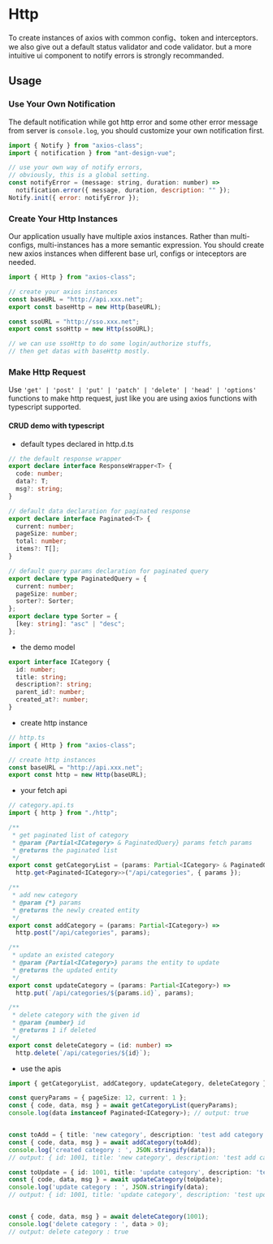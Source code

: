 # Http

To create instances of axios with common config、token and interceptors. we also give out a default status validator and code validator.
but a more intuitive ui component to notify errors is strongly recommanded.

## Usage

### Use Your Own Notification

The default notification while got http error and some other error message from server is `console.log`, you should customize your own notification first.

```javascript
import { Notify } from "axios-class";
import { notification } from "ant-design-vue";

// use your own way of notify errors,
// obviously, this is a global setting.
const notifyError = (message: string, duration: number) =>
  notification.error({ message, duration, description: "" });
Notify.init({ error: notifyError });
```

### Create Your Http Instances

Our application usually have multiple axios instances. Rather than multi-configs, multi-instances has a more semantic expression. You should
create new axios instances when different base url, configs or inteceptors are needed.

```javascript
import { Http } from "axios-class";

// create your axios instances
const baseURL = "http://api.xxx.net";
export const baseHttp = new Http(baseURL);

const ssoURL = "http://sso.xxx.net";
export const ssoHttp = new Http(ssoURL);

// we can use ssoHttp to do some login/authorize stuffs,
// then get datas with baseHttp mostly.
```

### Make Http Request

Use `'get' | 'post' | 'put' | 'patch' | 'delete' | 'head' | 'options'` functions to make http request, just like you are using axios functions with typescript supported.

#### CRUD demo with typescript

- default types declared in http.d.ts

```typescript
// the default response wrapper
export declare interface ResponseWrapper<T> {
  code: number;
  data?: T;
  msg?: string;
}

// default data declaration for paginated response
export declare interface Paginated<T> {
  current: number;
  pageSize: number;
  total: number;
  items?: T[];
}

// default query params declaration for paginated query
export declare type PaginatedQuery = {
  current: number;
  pageSize: number;
  sorter?: Sorter;
};
export declare type Sorter = {
  [key: string]: "asc" | "desc";
};
```

- the demo model

```typescript
export interface ICategory {
  id: number;
  title: string;
  description?: string;
  parent_id?: number;
  created_at?: number;
}
```

- create http instance

```typescript
// http.ts
import { Http } from "axios-class";

// create http instances
const baseURL = "http://api.xxx.net";
export const http = new Http(baseURL);
```

- your fetch api

```typescript
// category.api.ts
import { http } from "./http";

/**
 * get paginated list of category
 * @param {Partial<ICategory> & PaginatedQuery} params fetch params
 * @returns the paginated list
 */
export const getCategoryList = (params: Partial<ICategory> & PaginatedQuery) =>
  http.get<Paginated<ICategory>>("/api/categories", { params });

/**
 * add new category
 * @param {*} params
 * @returns the newly created entity
 */
export const addCategory = (params: Partial<ICategory>) =>
  http.post("/api/categories", params);

/**
 * update an existed category
 * @param {Partial<ICategory>} params the entity to update
 * @returns the updated entity
 */
export const updateCategory = (params: Partial<ICategory>) =>
  http.put(`/api/categories/${params.id}`, params);

/**
 * delete category with the given id
 * @param {number} id
 * @returns 1 if deleted
 */
export const deleteCategory = (id: number) =>
  http.delete(`/api/categories/${id}`);
```

- use the apis

```typescript
import { getCategoryList, addCategory, updateCategory, deleteCategory } from '@/service/category.api.ts';

const queryParams = { pageSize: 12, current: 1 };
const { code, data, msg } = await getCategoryList(queryParams);
console.log(data instanceof Paginated<ICategory>); // output: true


const toAdd = { title: 'new category', description: 'test add category' };
const { code, data, msg } = await addCategory(toAdd);
console.log('created category : ', JSON.stringify(data));
// output: { id: 1001, title: 'new category', description: 'test add category' }

const toUpdate = { id: 1001, title: 'update category', description: 'test update category' };
const { code, data, msg } = await updateCategory(toUpdate);
console.log('update category : ', JSON.stringify(data);
// output: { id: 1001, title: 'update category', description: 'test update category' }


const { code, data, msg } = await deleteCategory(1001);
console.log('delete category : ', data > 0);
// output: delete category : true

```

